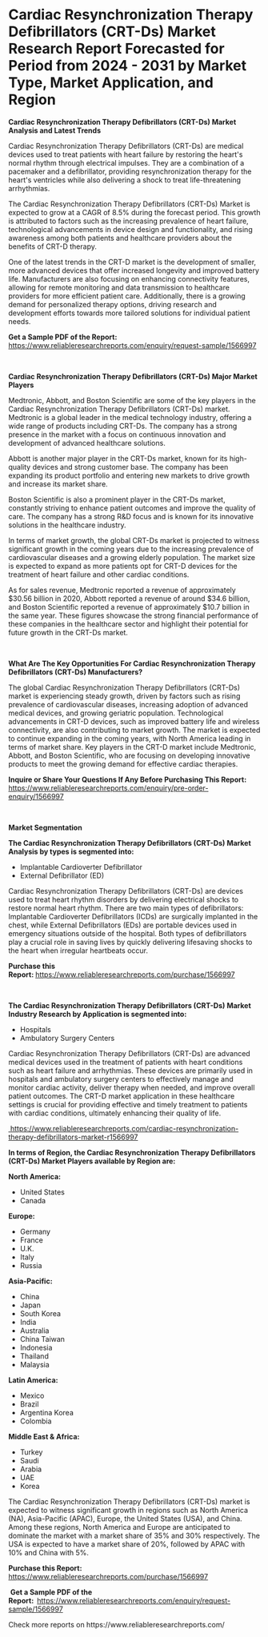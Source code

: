 <p><h1>Cardiac Resynchronization Therapy Defibrillators (CRT-Ds) Market Research Report Forecasted for Period from 2024 -  2031 by Market Type, Market Application, and Region</h1></p><p><strong>Cardiac Resynchronization Therapy Defibrillators (CRT-Ds) Market Analysis and Latest Trends</strong></p>
<p><p>Cardiac Resynchronization Therapy Defibrillators (CRT-Ds) are medical devices used to treat patients with heart failure by restoring the heart's normal rhythm through electrical impulses. They are a combination of a pacemaker and a defibrillator, providing resynchronization therapy for the heart's ventricles while also delivering a shock to treat life-threatening arrhythmias.</p><p>The Cardiac Resynchronization Therapy Defibrillators (CRT-Ds) Market is expected to grow at a CAGR of 8.5% during the forecast period. This growth is attributed to factors such as the increasing prevalence of heart failure, technological advancements in device design and functionality, and rising awareness among both patients and healthcare providers about the benefits of CRT-D therapy.</p><p>One of the latest trends in the CRT-D market is the development of smaller, more advanced devices that offer increased longevity and improved battery life. Manufacturers are also focusing on enhancing connectivity features, allowing for remote monitoring and data transmission to healthcare providers for more efficient patient care. Additionally, there is a growing demand for personalized therapy options, driving research and development efforts towards more tailored solutions for individual patient needs.</p></p>
<p><strong>Get a Sample PDF of the Report:&nbsp;</strong> <a href="https://www.reliableresearchreports.com/enquiry/request-sample/1566997">https://www.reliableresearchreports.com/enquiry/request-sample/1566997</a></p>
<p>&nbsp;</p>
<p><strong>Cardiac Resynchronization Therapy Defibrillators (CRT-Ds) Major Market Players</strong></p>
<p><p>Medtronic, Abbott, and Boston Scientific are some of the key players in the Cardiac Resynchronization Therapy Defibrillators (CRT-Ds) market. Medtronic is a global leader in the medical technology industry, offering a wide range of products including CRT-Ds. The company has a strong presence in the market with a focus on continuous innovation and development of advanced healthcare solutions.</p><p>Abbott is another major player in the CRT-Ds market, known for its high-quality devices and strong customer base. The company has been expanding its product portfolio and entering new markets to drive growth and increase its market share.</p><p>Boston Scientific is also a prominent player in the CRT-Ds market, constantly striving to enhance patient outcomes and improve the quality of care. The company has a strong R&D focus and is known for its innovative solutions in the healthcare industry.</p><p>In terms of market growth, the global CRT-Ds market is projected to witness significant growth in the coming years due to the increasing prevalence of cardiovascular diseases and a growing elderly population. The market size is expected to expand as more patients opt for CRT-D devices for the treatment of heart failure and other cardiac conditions.</p><p>As for sales revenue, Medtronic reported a revenue of approximately $30.56 billion in 2020, Abbott reported a revenue of around $34.6 billion, and Boston Scientific reported a revenue of approximately $10.7 billion in the same year. These figures showcase the strong financial performance of these companies in the healthcare sector and highlight their potential for future growth in the CRT-Ds market.</p></p>
<p>&nbsp;</p>
<p><strong>What Are The Key Opportunities For Cardiac Resynchronization Therapy Defibrillators (CRT-Ds) Manufacturers?</strong></p>
<p><p>The global Cardiac Resynchronization Therapy Defibrillators (CRT-Ds) market is experiencing steady growth, driven by factors such as rising prevalence of cardiovascular diseases, increasing adoption of advanced medical devices, and growing geriatric population. Technological advancements in CRT-D devices, such as improved battery life and wireless connectivity, are also contributing to market growth. The market is expected to continue expanding in the coming years, with North America leading in terms of market share. Key players in the CRT-D market include Medtronic, Abbott, and Boston Scientific, who are focusing on developing innovative products to meet the growing demand for effective cardiac therapies.</p></p>
<p><strong>Inquire or Share Your Questions If Any Before Purchasing This Report:</strong> <a href="https://www.reliableresearchreports.com/enquiry/pre-order-enquiry/1566997">https://www.reliableresearchreports.com/enquiry/pre-order-enquiry/1566997</a></p>
<p>&nbsp;</p>
<p><strong>Market Segmentation</strong></p>
<p><strong>The Cardiac Resynchronization Therapy Defibrillators (CRT-Ds) Market Analysis by types is segmented into:</strong></p>
<p><ul><li>Implantable Cardioverter Defibrillator</li><li>External Defibrillator (ED)</li></ul></p>
<p><p>Cardiac Resynchronization Therapy Defibrillators (CRT-Ds) are devices used to treat heart rhythm disorders by delivering electrical shocks to restore normal heart rhythm. There are two main types of defibrillators: Implantable Cardioverter Defibrillators (ICDs) are surgically implanted in the chest, while External Defibrillators (EDs) are portable devices used in emergency situations outside of the hospital. Both types of defibrillators play a crucial role in saving lives by quickly delivering lifesaving shocks to the heart when irregular heartbeats occur.</p></p>
<p><strong>Purchase this Report:&nbsp;</strong><a href="https://www.reliableresearchreports.com/purchase/1566997">https://www.reliableresearchreports.com/purchase/1566997</a></p>
<p>&nbsp;</p>
<p><strong>The Cardiac Resynchronization Therapy Defibrillators (CRT-Ds) Market Industry Research by Application is segmented into:</strong></p>
<p><ul><li>Hospitals</li><li>Ambulatory Surgery Centers</li></ul></p>
<p><p>Cardiac Resynchronization Therapy Defibrillators (CRT-Ds) are advanced medical devices used in the treatment of patients with heart conditions such as heart failure and arrhythmias. These devices are primarily used in hospitals and ambulatory surgery centers to effectively manage and monitor cardiac activity, deliver therapy when needed, and improve overall patient outcomes. The CRT-D market application in these healthcare settings is crucial for providing effective and timely treatment to patients with cardiac conditions, ultimately enhancing their quality of life.</p></p>
<p><a href="https://www.reliableresearchreports.com/cardiac-resynchronization-therapy-defibrillators-market-r1566997">&nbsp;https://www.reliableresearchreports.com/cardiac-resynchronization-therapy-defibrillators-market-r1566997</a></p>
<p><strong>In terms of Region, the Cardiac Resynchronization Therapy Defibrillators (CRT-Ds) Market Players available by Region are:</strong></p>
<p>
    <p> <strong> North America: </strong>
        <ul>
            <li>United States</li>
            <li>Canada</li>
        </ul>
        </p> 
    <p> <strong> Europe: </strong>
        <ul>
            <li>Germany</li>
            <li>France</li>
            <li>U.K.</li>
            <li>Italy</li>
            <li>Russia</li>
        </ul>
        </p> 
    <p> <strong> Asia-Pacific: </strong>
        <ul>
            <li>China</li>
            <li>Japan</li>
            <li>South Korea</li>
            <li>India</li>
            <li>Australia</li>
            <li>China Taiwan</li>
            <li>Indonesia</li>
            <li>Thailand</li>
            <li>Malaysia</li>
        </ul>
        </p> 
    <p> <strong> Latin America: </strong>
        <ul>
            <li>Mexico</li>
            <li>Brazil</li>
            <li>Argentina Korea</li>
            <li>Colombia</li>
        </ul>
        </p> 
    <p> <strong> Middle East & Africa: </strong>
        <ul>
            <li>Turkey</li>
            <li>Saudi</li>
            <li>Arabia</li>
            <li>UAE</li>
            <li>Korea</li>
        </ul>
    </p>
    </p>
<p><p>The Cardiac Resynchronization Therapy Defibrillators (CRT-Ds) market is expected to witness significant growth in regions such as North America (NA), Asia-Pacific (APAC), Europe, the United States (USA), and China. Among these regions, North America and Europe are anticipated to dominate the market with a market share of 35% and 30% respectively. The USA is expected to have a market share of 20%, followed by APAC with 10% and China with 5%.</p></p>
<p><strong>Purchase this Report: </strong><a href="https://www.reliableresearchreports.com/purchase/1566997">https://www.reliableresearchreports.com/purchase/1566997</a></p>
<p>&nbsp;<strong>Get a Sample PDF of the Report:&nbsp;&nbsp;</strong><a href="https://www.reliableresearchreports.com/enquiry/request-sample/1566997">https://www.reliableresearchreports.com/enquiry/request-sample/1566997</a></p>
<p><strong></strong></p>
<p>Check more reports on https://www.reliableresearchreports.com/</p>